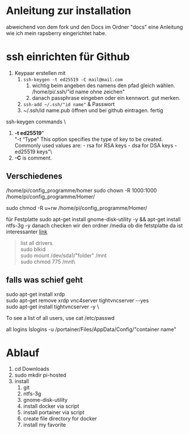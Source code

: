 
# Anleitung zur installation

abweichend von dem fork und den Docs im Ordner "docs" eine Anleitung wie ich mein rapsberry eingerichtet habe.

# ssh einrichten für Github

1. Keypaar erstellen mit
   1. `ssh-keygen -t ed25519 -C mail@mail.com`
      1. wichtig beim angeben des namens den pfad gleich wählen. /home/pi/.ssh/"id name ohne zeichen"
      2. danach passphrase eingeben oder ein kennwort. gut merken.
   2. `ssh-add ~/.ssh/"id name"` & Passwort
   3. ~/.ssh/id name.pub öffnen und bei github eintragen. fertig

ssh-keygen commands \

1. **-t ed25519**"\
"-t “Type” This option specifies the type of key to be created. Commonly used values are: - rsa for RSA keys - dsa for DSA keys - ed25519 keys"\
2. **-C** is comment.

## Verschiedenes

/home/pi/config_programme/homer
sudo chown -R 1000:1000 /home/pi/config_programme/Homer/

sudo chmod -R u+rw /home/pi/config_programme/Homer/

für Festplatte
sudo apt-get install gnome-disk-utility -y && apt-get install ntfs-3g -y
danach checken wir den ordner /media ob die fetstplatte da ist
interessanter [link](https://pimylifeup.com/raspberry-pi-mount-usb-drive/)
> list all drivers\
> sudo blkid\
> sudo mount /dev/sda1/"folder" /mnt\
> sudo chmod 775 /mnt\

## falls was schief geht

sudo apt-get install xrdp \
sudo apt-get remove xrdp vnc4server tightvncserver --yes \
sudo apt-get install tightvncserver -y \

To see a list of all users, use
cat /etc/passwd

all logins
lslogins -u
/portainer/Files/AppData/Config/"container name"
# Ablauf

1. cd Downloads
2. sudo mkdir pi-hosted
3. install
   1. git
   2. ntfs-3g 
   3. gnome-disk-utility
   4. install docker via script
   5. install portainer via script
   6. create file directory for docker
   7. install my favorite